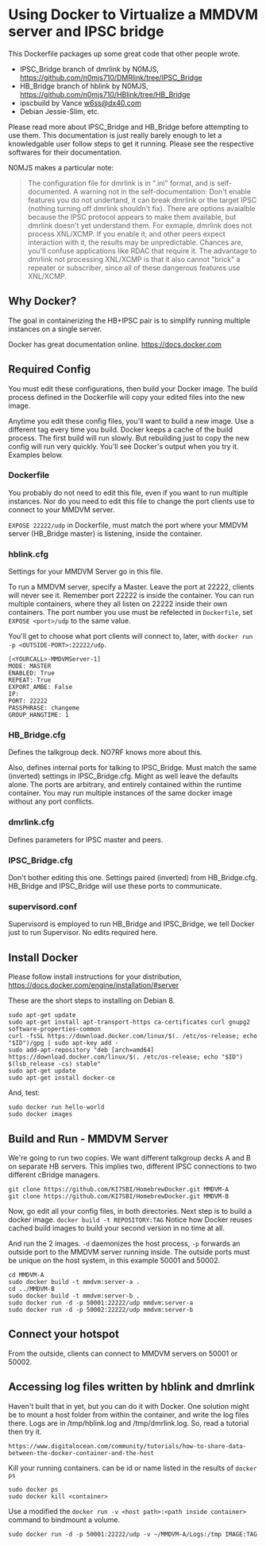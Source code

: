 Using Docker to Virtualize a MMDVM server and IPSC bridge
===============================

This Dockerfile packages up some great code that other people wrote. 
- IPSC_Bridge branch of dmrlink by N0MJS, https://github.com/n0mjs710/DMRlink/tree/IPSC_Bridge
- HB_Bridge branch of hblink by N0MJS, https://github.com/n0mjs710/HBlink/tree/HB_Bridge
- ipscbuild by Vance w6ss@dx40.com
- Debian Jessie-Slim, etc.

Please read more about IPSC_Bridge and HB_Bridge before attempting to use them. This documentation is just really barely enough to let a knowledgable user follow steps to get it running. Please see the respective softwares for their documentation.

N0MJS makes a particular note:
> The configuration file for dmrlink is in ".ini" format, and is self-documented. A warning not in the self-documentation: Don't enable features you do not undertand, it can break dmrlink or the target IPSC (nothing turning off dmrlink shouldn't fix). There are options avaialble because the IPSC protocol appears to make them available, but dmrlink doesn't yet understand them. For exmaple, dmrlink does not process XNL/XCMP. If you enable it, and other peers expect interaction with it, the results may be unpredictable. Chances are, you'll confuse applications like RDAC that require it. The advantage to dmrlink not processing XNL/XCMP is that it also cannot "brick" a repeater or subscriber, since all of these dangerous features use XNL/XCMP.



## Why Docker?
The goal in containerizing the HB+IPSC pair is to simplify running multiple instances on a single server. 

Docker has great documentation online. https://docs.docker.com 


## Required Config
You must edit these configurations, then build your Docker image. The build process defined in the Dockerfile will copy your edited files into the new image.

Anytime you edit these config files, you'll want to build a new image. Use a different tag every time you build. Docker keeps a cache of the build process. The first build will run slowly. But rebuilding just to copy the new config will run very quickly. You'll see Docker's output when you try it. Examples below. 


### Dockerfile
You probably do not need to edit this file, even if you want to run multiple instances. Nor do you need to edit this file to change the port clients use to connect to your MMDVM server.

`EXPOSE 22222/udp` in Dockerfile, must match the port where your MMDVM server (HB_Bridge master) is listening, inside the container.

### hblink.cfg
Settings for your MMDVM Server go in this file. 

To run a MMDVM server, specify a Master. Leave the port at 22222, clients will never see it. Remember port 22222 is inside the container. You can run multiple containers, where they all listen on 22222 inside their own containers. The port number you use must be refelected in `Dockerfile`, set  `EXPOSE <port>/udp` to the same value.

You'll get to choose what port clients will connect to, later, with `docker run -p <OUTSIDE-PORT>:22222/udp`.

	[<YOURCALL>-MMDVMServer-1]
	MODE: MASTER
	ENABLED: True
	REPEAT: True
	EXPORT_AMBE: False
	IP:
	PORT: 22222
	PASSPHRASE: changeme
	GROUP_HANGTIME: 1


### HB_Bridge.cfg
Defines the talkgroup deck. NO7RF knows more about this.

Also, defines internal ports for talking to IPSC_Bridge. Must match the same (inverted) settings in IPSC_Bridge.cfg. Might as well leave the defaults alone. The ports are arbitrary, and entirely contained within the runtime container. You may run multiple instances of the same docker image without any port conflicts. 


### dmrlink.cfg
Defines parameters for IPSC master and peers.


### IPSC_Bridge.cfg
Don't bother editing this one. Settings paired (inverted) from HB_Bridge.cfg. HB_Bridge and IPSC_Bridge will use these ports to communicate.


### supervisord.conf
Supervisord is employed to run HB_Bridge and IPSC_Bridge, we tell Docker just to run Supervisor. No edits required here.


## Install Docker
Please follow install instructions for your distribution, https://docs.docker.com/engine/installation/#server

These are the short steps to installing on Debian 8.

	sudo apt-get update
	sudo apt-get install apt-transport-https ca-certificates curl gnupg2 software-properties-common
	curl -fsSL https://download.docker.com/linux/$(. /etc/os-release; echo "$ID")/gpg | sudo apt-key add -
	sudo add-apt-repository "deb [arch=amd64] https://download.docker.com/linux/$(. /etc/os-release; echo "$ID") $(lsb_release -cs) stable"
	sudo apt-get update
	sudo apt-get install docker-ce

And, test:

	sudo docker run hello-world
	sudo docker images

## Build and Run - MMDVM Server

We're going to run two copies. We want different talkgroup decks A and B on separate HB servers. This implies two, different IPSC connections to two different cBridge managers.

	git clone https://github.com/KI7SBI/HomebrewDocker.git MMDVM-A
	git clone https://github.com/KI7SBI/HomebrewDocker.git MMDVM-B

Now, go edit all your config files, in both directories.
Next step is to build a docker image. `docker build -t REPOSITORY:TAG`
Notice how Docker reuses cached build images to build your second version in no time at all.

And run the 2 images. `-d` daemonizes the host process, `-p` forwards an outside port to the MMDVM server running inside. The outside ports must be unique on the host system, in this example 50001 and 50002.

	cd MMDVM-A
	sudo docker build -t mmdvm:server-a . 
	cd ../MMDVM-B
	sudo docker build -t mmdvm:server-b . 
	sudo docker run -d -p 50001:22222/udp mmdvm:server-a
	sudo docker run -d -p 50002:22222/udp mmdvm:server-b


## Connect your hotspot
From the outside, clients can connect to MMDVM servers on 50001 or 50002.


## Accessing log files written by hblink and dmrlink
Haven't built that in yet, but you can do it with Docker. One solution might be to mount a host folder from within the container, and write the log files there. Logs are in /tmp/hblink.log and /tmp/dmrlink.log. So, read a tutorial then try it.

	https://www.digitalocean.com/community/tutorials/how-to-share-data-between-the-docker-container-and-the-host

Kill your running containers. <container> can be id or name listed in the results of `docker ps`

	sudo docker ps
	sudo docker kill <container>

Use a modified the `docker run -v <host path>:<path inside container>` command to bindmount a volume. 

	sudo docker run -d -p 50001:22222/udp -v ~/MMDVM-A/Logs:/tmp IMAGE:TAG

